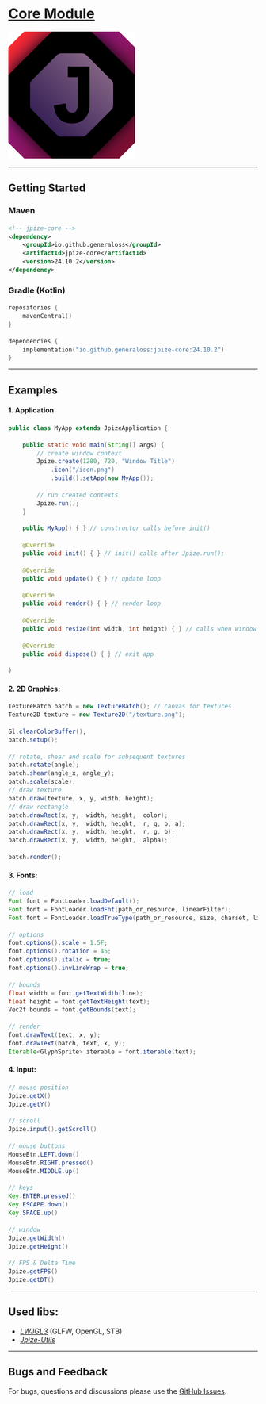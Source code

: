 # [Core Module](https://github.com/generaloss/jpize-core)
![jpize](logo.svg)

---

## Getting Started

### Maven
```xml
<!-- jpize-core -->
<dependency>
    <groupId>io.github.generaloss</groupId>
    <artifactId>jpize-core</artifactId>
    <version>24.10.2</version>
</dependency>
```
### Gradle (Kotlin)
```kotlin
repositories {
    mavenCentral()
}

dependencies {
    implementation("io.github.generaloss:jpize-core:24.10.2")
}
```

---

## Examples
#### 1. Application
``` java
public class MyApp extends JpizeApplication {

    public static void main(String[] args) {
        // create window context
        Jpize.create(1280, 720, "Window Title")
            .icon("/icon.png")
            .build().setApp(new MyApp());
        
        // run created contexts
        Jpize.run();
    }
    
    public MyApp() { } // constructor calls before init()
    
    @Override
    public void init() { } // init() calls after Jpize.run();
    
    @Override
    public void update() { } // update loop
    
    @Override
    public void render() { } // render loop
    
    @Override
    public void resize(int width, int height) { } // calls when window resizes
    
    @Override
    public void dispose() { } // exit app
    
}
```

#### 2. 2D Graphics:
``` java
TextureBatch batch = new TextureBatch(); // canvas for textures
Texture2D texture = new Texture2D("/texture.png");

Gl.clearColorBuffer();
batch.setup();

// rotate, shear and scale for subsequent textures
batch.rotate(angle);
batch.shear(angle_x, angle_y);
batch.scale(scale);
// draw texture
batch.draw(texture, x, y, width, height);
// draw rectangle
batch.drawRect(x, y,  width, height,  color);
batch.drawRect(x, y,  width, height,  r, g, b, a);
batch.drawRect(x, y,  width, height,  r, g, b);
batch.drawRect(x, y,  width, height,  alpha);

batch.render();
```

#### 3. Fonts:
``` java
// load
Font font = FontLoader.loadDefault();
Font font = FontLoader.loadFnt(path_or_resource, linearFilter);
Font font = FontLoader.loadTrueType(path_or_resource, size, charset, linearFilter);

// options
font.options().scale = 1.5F;
font.options().rotation = 45;
font.options().italic = true;
font.options().invLineWrap = true;

// bounds
float width = font.getTextWidth(line);
float height = font.getTextHeight(text);
Vec2f bounds = font.getBounds(text);

// render
font.drawText(text, x, y);
font.drawText(batch, text, x, y);
Iterable<GlyphSprite> iterable = font.iterable(text);
```

#### 4. Input:
``` java
// mouse position
Jpize.getX()  
Jpize.getY()

// scroll
Jpize.input().getScroll()  

// mouse buttons
MouseBtn.LEFT.down()     
MouseBtn.RIGHT.pressed()
MouseBtn.MIDDLE.up()

// keys
Key.ENTER.pressed()
Key.ESCAPE.down()
Key.SPACE.up()

// window
Jpize.getWidth()
Jpize.getHeight()

// FPS & Delta Time
Jpize.getFPS()
Jpize.getDT()
```

---

## Used libs:
* *[LWJGL3](https://github.com/LWJGL/lwjgl3)* (GLFW, OpenGL, STB)
* *[Jpize-Utils](https://github.com/generaloss/jpize-utils)*


---

## Bugs and Feedback
For bugs, questions and discussions please use the [GitHub Issues](https://github.com/generaloss/jpize-engine/issues).
